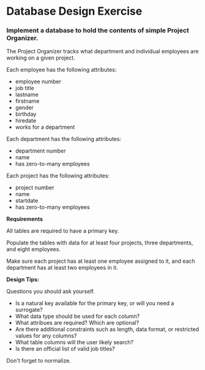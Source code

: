# Database Design Exercise

### Implement a database to hold the contents of simple Project Organizer.

The Project Organizer tracks what department and individual employees are working on a given project.

Each employee has the following attributes:

* employee number
* job title
* lastname
* firstname
* gender
* birthday
* hiredate
* works for a department

Each department has the following attributes:

* department number
* name
* has zero-to-many employees

Each project has the following attributes:

* project number
* name
* startdate
* has zero-to-many employees

**Requirements**

All tables are required to have a primary key.

Populate the tables with data for at least four projects, three departments, and eight employees. 

Make sure each project has at least one employee assigned to it, and each department has at least two employees in it.

**Design Tips:**
	
Questions you should ask yourself.

* Is a natural key available for the primary key, or will you need a surrogate?
* What data type should be used for each column?
* What attribues are required? Which are optional?
* Are there additional constraints such as length, data format, or restricted values for any columns?
* What table columns will the user likely search?
* Is there an official list of valid job titles?

Don't forget to normalize.
